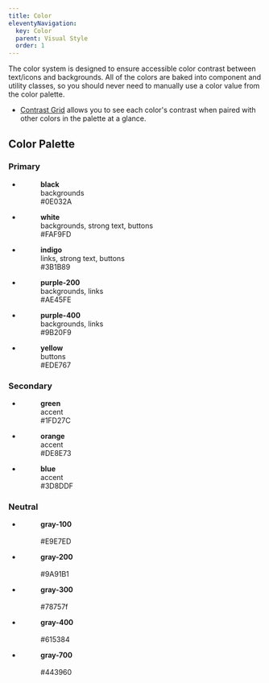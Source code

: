 ```yaml
---
title: Color
eleventyNavigation:
  key: Color
  parent: Visual Style
  order: 1
---
```


The color system is designed to ensure accessible color contrast between text/icons and backgrounds. All of the colors are baked into component and utility classes, so you should never need to manually use a color value from the color palette.

* [Contrast Grid](https://contrast-grid.eightshapes.com/?version=1.1.0&background-colors=&foreground-colors=0E032A,%20black%0D%0AFAF9FD,%20white%0D%0A3B1B89,%20indigo%0D%0AAE45FE,%20purple%0D%0AEDE767,%20yellow%0D%0A1FD27C,%20green%0D%0ADE8E73,%20orange%0D%0A3D8DDF,%20blue%0D%0AE9E7ED,%20gray-100%0D%0A9A91B1,%20gray-200%0D%0A78757f,%20gray-300%0D%0A615384,%20gray-400%0D%0A443960,%20gray-700&es-color-form__tile-size=compact&es-color-form__show-contrast=aaa&es-color-form__show-contrast=aa&es-color-form__show-contrast=aa18&es-color-form__show-contrast=dnp) allows you to see each color's contrast when paired with other colors in the palette at a glance.

## Color Palette

### Primary

<ul class="lwj-grid" role="list" style="--grid-col-min: 220px">
  <li>
    <figure class="doc-palette">
      <div style="background-color: #0E032A"></div>
      <figcaption>
        <p><strong>black</strong><br>
        backgrounds<br>
        <span>#0E032A</span></p>
      </figcaption>
    </figure>
  </li>
  <li>
    <figure class="doc-palette">
      <div style="background-color: #FAF9FD"></div>
      <figcaption>
        <p><strong>white</strong><br>
        backgrounds, strong text, buttons<br>
        <span>#FAF9FD</span></p>
      </figcaption>
    </figure>
  </li>
  <li>
    <figure class="doc-palette">
      <div style="background-color: #3B1B89"></div>
      <figcaption>
        <p><strong>indigo</strong><br>
        links, strong text, buttons<br>
        <span>#3B1B89</span></p>
      </figcaption>
    </figure>
  </li>
  <li>
    <figure class="doc-palette">
      <div style="background-color: #AE45FE"></div>
      <figcaption>
        <p><strong>purple-200</strong><br>
        backgrounds, links<br>
        <span>#AE45FE</span></p>
      </figcaption>
    </figure>
  </li>
  <li>
    <figure class="doc-palette">
      <div style="background-color: #AE45FE"></div>
      <figcaption>
        <p><strong>purple-400</strong><br>
        backgrounds, links<br>
        <span>#9B20F9</span></p>
      </figcaption>
    </figure>
  </li>
  <li>
    <figure class="doc-palette">
      <div style="background-color: #EDE767"></div>
      <figcaption>
        <p><strong>yellow</strong><br>
        buttons<br>
        <span>#EDE767</span></p>
      </figcaption>
    </figure>
  </li>
</ul>

### Secondary

<ul class="lwj-grid" role="list" style="--grid-col-min: 220px">
  <li>
    <figure class="doc-palette">
      <div style="background-color: #1FD27C"></div>
      <figcaption>
        <p><strong>green</strong><br>
        accent<br>
        <span>#1FD27C</span></p>
      </figcaption>
    </figure>
  </li>
  <li>
    <figure class="doc-palette">
      <div style="background-color: #DE8E73"></div>
      <figcaption>
        <p><strong>orange</strong><br>
        accent<br>
        <span>#DE8E73</span></p>
      </figcaption>
    </figure>
  </li>
  <li>
    <figure class="doc-palette">
      <div style="background-color: #3D8DDF"></div>
      <figcaption>
        <p><strong>blue</strong><br>
        accent<br>
        <span>#3D8DDF</span></p>
      </figcaption>
    </figure>
  </li>
</ul>

### Neutral

<ul class="lwj-grid" role="list" style="--grid-col-min: 220px">
  <li>
    <figure class="doc-palette">
      <div style="background-color: #E9E7ED"></div>
      <figcaption>
        <p><strong>gray-100</strong><br>
        <br>
        <span>#E9E7ED</span></p>
      </figcaption>
    </figure>
  </li>
  <li>
    <figure class="doc-palette">
      <div style="background-color: #9A91B1"></div>
      <figcaption>
        <p><strong>gray-200</strong><br>
        <br>
        <span>#9A91B1</span></p>
      </figcaption>
    </figure>
  </li>
  <li>
    <figure class="doc-palette">
      <div style="background-color: #78757f"></div>
      <figcaption>
        <p><strong>gray-300</strong><br>
        <br>
        <span>#78757f</span></p>
      </figcaption>
    </figure>
  </li>
  <li>
    <figure class="doc-palette">
      <div style="background-color: #615384"></div>
      <figcaption>
        <p><strong>gray-400</strong><br>
        <br>
        <span>#615384</span></p>
      </figcaption>
    </figure>
  </li>
  <li>
    <figure class="doc-palette">
      <div style="background-color: #443960"></div>
      <figcaption>
        <p><strong>gray-700</strong><br>
        <br>
        <span>#443960</span></p>
      </figcaption>
    </figure>
  </li>
</ul>